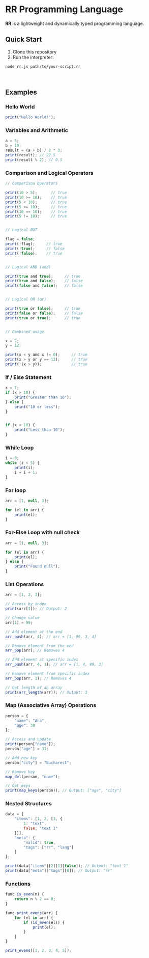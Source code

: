 # RR Programming Language

**RR** is a lightweight and dynamically typed programming language.

## Quick Start

1. Clone this repository
2. Run the interpreter:

```bash
node rr.js path/to/your-script.rr
```

<br>

## Examples

### Hello World

```js
print("Hello World!");
```

### Variables and Arithmetic

```js
a = 5;
b = 10;
result = (a + b) / 2 * 3;
print(result); // 22.5
print(result % 2); // 0.5
```

### Comparison and Logical Operators

```js
// Comparison Operators

print(10 > 5);      // true
print(10 >= 10);    // true
print(5 < 10);      // true
print(5 <= 10);     // true
print(10 == 10);    // true
print(5 != 10);     // true


// Logical NOT

flag = false;
print(!flag);     // true
print(!true);     // false
print(!false);    // true


// Logical AND (and)

print(true and true);     // true
print(true and false);    // false
print(false and false);   // false


// Logical OR (or)

print(true or false);     // true
print(false or false);    // false
print(true or true);      // true


// Combined usage

x = 7;
y = 12;

print(x < y and x != 0);     // true
print(x > y or y == 12);     // true
print(!(x > y));             // true
```

### If / Else Statement

```js
x = 7;
if (x > 10) {
    print("Greater than 10");
} else {
    print("10 or less");
}


if (x < 10) {
    print("Less than 10");
}
```

### While Loop

```js
i = 0;
while (i < 5) {
    print(i);
    i = i + 1;
}
```

### For loop

```js
arr = [1, null, 3];

for (el in arr) {
    print(el);
} 
```

### For-Else Loop with null check

```js
arr = [1, null, 3];

for (el in arr) {
    print(el);
} else {
    print("Found null");
}
```

### List Operations 
```js
arr = [1, 2, 3];

// Access by index
print(arr[1]); // Output: 2

// Change value
arr[1] = 99;

// Add element at the end
arr_push(arr, 4); // arr = [1, 99, 3, 4]

// Remove element from the end
arr_pop(arr); // Removes 4

// Add element at specific index
arr_push(arr, 4, 1); // arr = [1, 4, 99, 3]

// Remove element from specific index
arr_pop(arr, 1); // Removes 4

// Get length of an array
print(arr_length(arr)); // Output: 3
```

### Map (Associative Array) Operations
```js
person = {
    "name": "Ana",
    "age": 30
};

// Access and update
print(person["name"]);
person["age"] = 31;

// Add new key
person["city"] = "Bucharest";

// Remove key
map_del(person, "name");

// Get keys
print(map_keys(person)); // Output: ["age", "city"]
```


### Nested Structures
```js
data = {
    "items": [1, 2, [3, {
        1: "text",
        false: "text 1"
    }]],
    "meta": {
        "valid": true,
        "tags": ["rr", "lang"]
    }
};

print(data["items"][2][1][false]); // Output: "text 1"
print(data["meta"]["tags"][0]); // Output: "rr"
```

### Functions
```js
func is_even(n) {
    return n % 2 == 0;
}

func print_evens(arr) {
    for (el in arr) {
        if (is_even(el)) {
            print(el);
        }
    }
}

print_evens([1, 2, 3, 4, 5]);
```